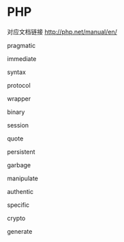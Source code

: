 # PHP
对应文档链接 http://php.net/manual/en/

pragmatic

immediate

syntax

protocol

wrapper

binary

session

quote

persistent

garbage

manipulate

authentic

specific

crypto

generate

